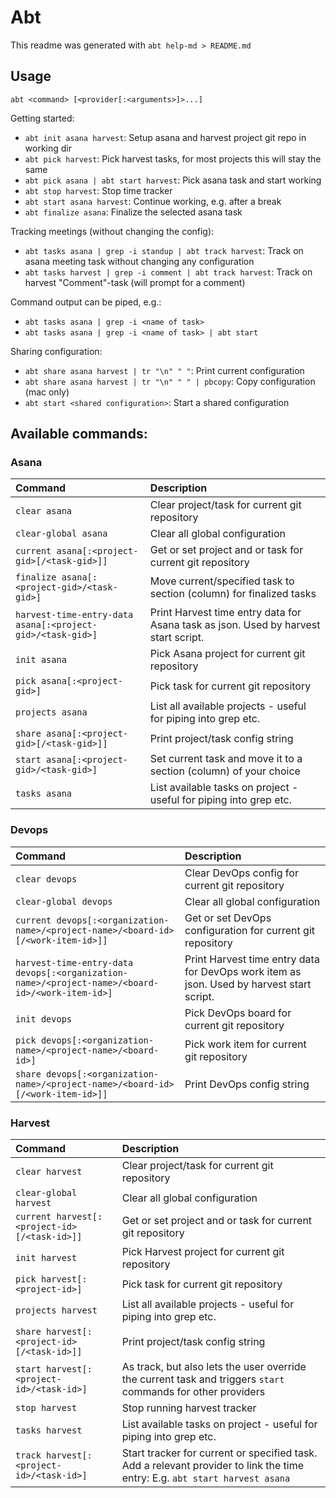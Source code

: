 # Abt
This readme was generated with `abt help-md > README.md`

## Usage
`abt <command> [<provider[:<arguments>]>...]`

Getting started:
- `abt init asana harvest`: Setup asana and harvest project git repo in working dir
- `abt pick harvest`: Pick harvest tasks, for most projects this will stay the same
- `abt pick asana | abt start harvest`: Pick asana task and start working
- `abt stop harvest`: Stop time tracker
- `abt start asana harvest`: Continue working, e.g. after a break
- `abt finalize asana`: Finalize the selected asana task

Tracking meetings (without changing the config):
- `abt tasks asana | grep -i standup | abt track harvest`: Track on asana meeting task without changing any configuration
- `abt tasks harvest | grep -i comment | abt track harvest`: Track on harvest "Comment"-task (will prompt for a comment)

Command output can be piped, e.g.:
- `abt tasks asana | grep -i <name of task>`
- `abt tasks asana | grep -i <name of task> | abt start`

Sharing configuration:
- `abt share asana harvest | tr "\n" " "`: Print current configuration
- `abt share asana harvest | tr "\n" " " | pbcopy`: Copy configuration (mac only)
- `abt start <shared configuration>`: Start a shared configuration

## Available commands:
### Asana
| Command | Description |
| :------ | :---------- |
| `clear asana`                                              | Clear project/task for current git repository |
| `clear-global asana`                                       | Clear all global configuration |
| `current asana[:<project-gid>[/<task-gid>]]`               | Get or set project and or task for current git repository |
| `finalize asana[:<project-gid>/<task-gid>]`                | Move current/specified task to section (column) for finalized tasks |
| `harvest-time-entry-data asana[:<project-gid>/<task-gid>]` | Print Harvest time entry data for Asana task as json. Used by harvest start script. |
| `init asana`                                               | Pick Asana project for current git repository |
| `pick asana[:<project-gid>]`                               | Pick task for current git repository |
| `projects asana`                                           | List all available projects - useful for piping into grep etc. |
| `share asana[:<project-gid>[/<task-gid>]]`                 | Print project/task config string |
| `start asana[:<project-gid>/<task-gid>]`                   | Set current task and move it to a section (column) of your choice |
| `tasks asana`                                              | List available tasks on project - useful for piping into grep etc. |

### Devops
| Command | Description |
| :------ | :---------- |
| `clear devops`                                                                                  | Clear DevOps config for current git repository |
| `clear-global devops`                                                                           | Clear all global configuration |
| `current devops[:<organization-name>/<project-name>/<board-id>[/<work-item-id>]]`               | Get or set DevOps configuration for current git repository |
| `harvest-time-entry-data devops[:<organization-name>/<project-name>/<board-id>/<work-item-id>]` | Print Harvest time entry data for DevOps work item as json. Used by harvest start script. |
| `init devops`                                                                                   | Pick DevOps board for current git repository |
| `pick devops[:<organization-name>/<project-name>/<board-id>]`                                   | Pick work item for current git repository |
| `share devops[:<organization-name>/<project-name>/<board-id>[/<work-item-id>]]`                 | Print DevOps config string |

### Harvest
| Command | Description |
| :------ | :---------- |
| `clear harvest`                              | Clear project/task for current git repository |
| `clear-global harvest`                       | Clear all global configuration |
| `current harvest[:<project-id>[/<task-id>]]` | Get or set project and or task for current git repository |
| `init harvest`                               | Pick Harvest project for current git repository |
| `pick harvest[:<project-id>]`                | Pick task for current git repository |
| `projects harvest`                           | List all available projects - useful for piping into grep etc. |
| `share harvest[:<project-id>[/<task-id>]]`   | Print project/task config string |
| `start harvest[:<project-id>/<task-id>]`     | As track, but also lets the user override the current task and triggers `start` commands for other providers  |
| `stop harvest`                               | Stop running harvest tracker |
| `tasks harvest`                              | List available tasks on project - useful for piping into grep etc. |
| `track harvest[:<project-id>/<task-id>]`     | Start tracker for current or specified task. Add a relevant provider to link the time entry: E.g. `abt start harvest asana` |
